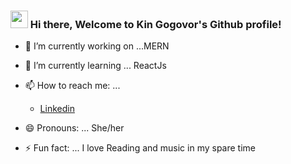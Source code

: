 
<h3><img src="https://media.giphy.com/media/hvRJCLFzcasrR4ia7z/giphy.gif" width="28">
Hi there, Welcome to Kin Gogovor's Github profile! </h3>

<!--
**kin Gogovor** is a ✨ _special_ ✨ repository because its `README.md` (this file) appears on your GitHub profile.

Here are some ideas to get you started:
-->
- 🔭 I’m currently working on ...MERN
- 🌱 I’m currently learning ... ReactJs 

- 📫 How to reach me: ... 
  <ul><li><a href="https://www.linkedin.com/in/kingogovor/" target="_Blank"> Linkedin</a></li></ul>                          
- 😄 Pronouns: ... She/her
- ⚡ Fun fact: ... I love Reading and music in my spare time

